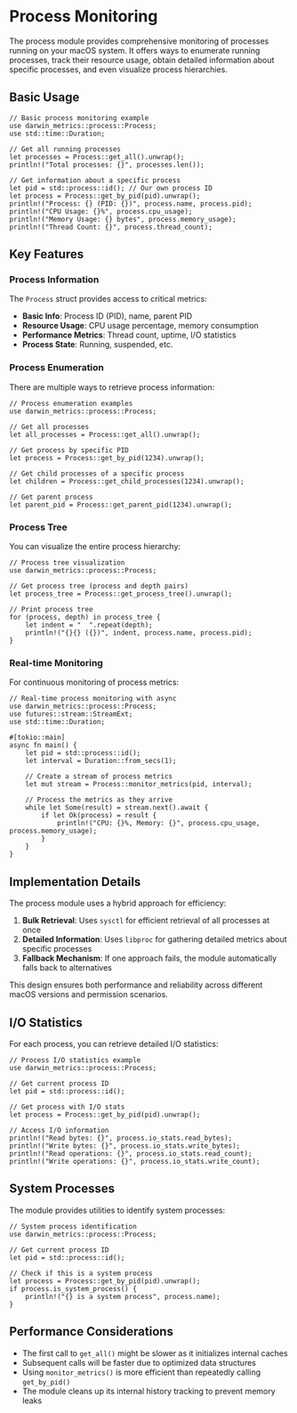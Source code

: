# Process Monitoring

The process module provides comprehensive monitoring of processes running on your macOS system. It offers ways to enumerate running processes, track their resource usage, obtain detailed information about specific processes, and even visualize process hierarchies.

## Basic Usage

```rust,no_run,ignore
// Basic process monitoring example
use darwin_metrics::process::Process;
use std::time::Duration;

// Get all running processes
let processes = Process::get_all().unwrap();
println!("Total processes: {}", processes.len());

// Get information about a specific process
let pid = std::process::id(); // Our own process ID
let process = Process::get_by_pid(pid).unwrap();
println!("Process: {} (PID: {})", process.name, process.pid);
println!("CPU Usage: {}%", process.cpu_usage);
println!("Memory Usage: {} bytes", process.memory_usage);
println!("Thread Count: {}", process.thread_count);
```

## Key Features

### Process Information

The `Process` struct provides access to critical metrics:

- **Basic Info**: Process ID (PID), name, parent PID
- **Resource Usage**: CPU usage percentage, memory consumption
- **Performance Metrics**: Thread count, uptime, I/O statistics
- **Process State**: Running, suspended, etc.

### Process Enumeration

There are multiple ways to retrieve process information:

```rust,no_run,ignore
// Process enumeration examples
use darwin_metrics::process::Process;

// Get all processes
let all_processes = Process::get_all().unwrap();

// Get process by specific PID
let process = Process::get_by_pid(1234).unwrap();

// Get child processes of a specific process
let children = Process::get_child_processes(1234).unwrap();

// Get parent process
let parent_pid = Process::get_parent_pid(1234).unwrap();
```

### Process Tree

You can visualize the entire process hierarchy:

```rust,no_run,ignore
// Process tree visualization
use darwin_metrics::process::Process;

// Get process tree (process and depth pairs)
let process_tree = Process::get_process_tree().unwrap();

// Print process tree
for (process, depth) in process_tree {
    let indent = "  ".repeat(depth);
    println!("{}{} ({})", indent, process.name, process.pid);
}
```

### Real-time Monitoring

For continuous monitoring of process metrics:

```rust,no_run,ignore
// Real-time process monitoring with async
use darwin_metrics::process::Process;
use futures::stream::StreamExt;
use std::time::Duration;

#[tokio::main]
async fn main() {
    let pid = std::process::id();
    let interval = Duration::from_secs(1);
    
    // Create a stream of process metrics
    let mut stream = Process::monitor_metrics(pid, interval);
    
    // Process the metrics as they arrive
    while let Some(result) = stream.next().await {
        if let Ok(process) = result {
            println!("CPU: {}%, Memory: {}", process.cpu_usage, process.memory_usage);
        }
    }
}
```

## Implementation Details

The process module uses a hybrid approach for efficiency:

1. **Bulk Retrieval**: Uses `sysctl` for efficient retrieval of all processes at once
2. **Detailed Information**: Uses `libproc` for gathering detailed metrics about specific processes
3. **Fallback Mechanism**: If one approach fails, the module automatically falls back to alternatives

This design ensures both performance and reliability across different macOS versions and permission scenarios.

## I/O Statistics

For each process, you can retrieve detailed I/O statistics:

```rust,no_run,ignore
// Process I/O statistics example
use darwin_metrics::process::Process;

// Get current process ID
let pid = std::process::id();

// Get process with I/O stats
let process = Process::get_by_pid(pid).unwrap();

// Access I/O information
println!("Read bytes: {}", process.io_stats.read_bytes);
println!("Write bytes: {}", process.io_stats.write_bytes);
println!("Read operations: {}", process.io_stats.read_count);
println!("Write operations: {}", process.io_stats.write_count);
```

## System Processes

The module provides utilities to identify system processes:

```rust,no_run,ignore
// System process identification
use darwin_metrics::process::Process;

// Get current process ID
let pid = std::process::id();

// Check if this is a system process
let process = Process::get_by_pid(pid).unwrap();
if process.is_system_process() {
    println!("{} is a system process", process.name);
}
```

## Performance Considerations

- The first call to `get_all()` might be slower as it initializes internal caches
- Subsequent calls will be faster due to optimized data structures
- Using `monitor_metrics()` is more efficient than repeatedly calling `get_by_pid()`
- The module cleans up its internal history tracking to prevent memory leaks
